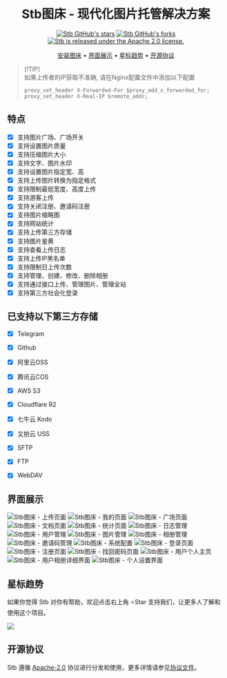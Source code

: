 <div align="center">

# Stb图床 - 现代化图片托管解决方案
[![Stb GitHub's stars](https://img.shields.io/github/stars/setube/stb?style=social)](https://github.com/setube/stb/stargazers)
[![Stb GitHub's forks](https://img.shields.io/github/forks/setube/stb?style=social)](https://github.com/setube/stb/network/members)
[![Stb is released under the Apache 2.0 license.](https://img.shields.io/badge/License-Apache%202.0-blue)](/LICENSE)

[安装图床](https://github.com/setube/stb/wiki/install) • [界面展示](#界面展示) • [星标趋势](#星标趋势) • [开源协议](#开源协议)
</div>

> [!TIP]\
> 如果上传者的IP获取不准确, 请在Nginx配置文件中添加以下配置
> ```nginx
> proxy_set_header X-Forwarded-For $proxy_add_x_forwarded_for;
> proxy_set_header X-Real-IP $remote_addr;
> ```

## 特点
* [x] 支持图片广场、广场开关
* [x] 支持设置图片质量
* [x] 支持压缩图片大小
* [x] 支持文字、图片水印
* [x] 支持设置图片指定宽、高
* [x] 支持上传图片转换为指定格式
* [x] 支持限制最低宽度、高度上传
* [x] 支持游客上传
* [x] 支持关闭注册、邀请码注册
* [x] 支持图片缩略图
* [x] 支持网站统计
* [x] 支持上传第三方存储
* [x] 支持图片鉴黄
* [x] 支持查看上传日志
* [x] 支持上传IP黑名单
* [x] 支持限制日上传次数
* [x] 支持管理、创建、修改、删除相册
* [x] 支持通过接口上传、管理图片、管理全站
* [x] 支持第三方社会化登录

## 已支持以下第三方存储
* [x] Telegram
* [x] Github
* [x] 阿里云OSS
* [x] 腾讯云COS
* [x] AWS S3
* [x] Cloudflare R2
* [x] 七牛云 Kodo
* [x] 又拍云 USS
* [x] SFTP
* [x] FTP
* [x] WebDAV


## 界面展示
 ![Stb图床 - 上传页面](./docs/1.jpg)
 ![Stb图床 - 我的页面](./docs/2.jpg)
 ![Stb图床 - 广场页面](./docs/3.jpg)
 ![Stb图床 - 文档页面](./docs/4.jpg)
 ![Stb图床 - 统计页面](./docs/5.jpg)
 ![Stb图床 - 日志管理](./docs/6.jpg)
 ![Stb图床 - 用户管理](./docs/7.jpg)
 ![Stb图床 - 图片管理](./docs/8.jpg)
 ![Stb图床 - 相册管理](./docs/9.jpg)
 ![Stb图床 - 邀请码管理](./docs/10.jpg)
 ![Stb图床 - 系统配置](./docs/11.jpg)
 ![Stb图床 - 登录页面](./docs/12.jpg)
 ![Stb图床 - 注册页面](./docs/13.jpg)
 ![Stb图床 - 找回密码页面](./docs/14.jpg)
 ![Stb图床 - 用户个人主页](./docs/15.jpg)
 ![Stb图床 - 用户相册详细界面](./docs/16.jpg)
 ![Stb图床 - 个人设置界面](./docs/17.jpg)

## 星标趋势

如果你觉得 Stb 对你有帮助，欢迎点击右上角 ⭐Star 支持我们，让更多人了解和使用这个项目。

<img src="https://api.star-history.com/svg?repos=setube/stb&type=Date" />

## 开源协议

Stb 遵循 [Apache-2.0](https://opensource.org/license/apache-2-0) 协议进行分发和使用，更多详情请参见[协议文件](/LICENSE)。